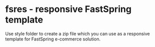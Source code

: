 # fsres - responsive FastSpring template

Use style folder to create a zip file which you can use as a responsive template for FastSpring e-commerce solution.
